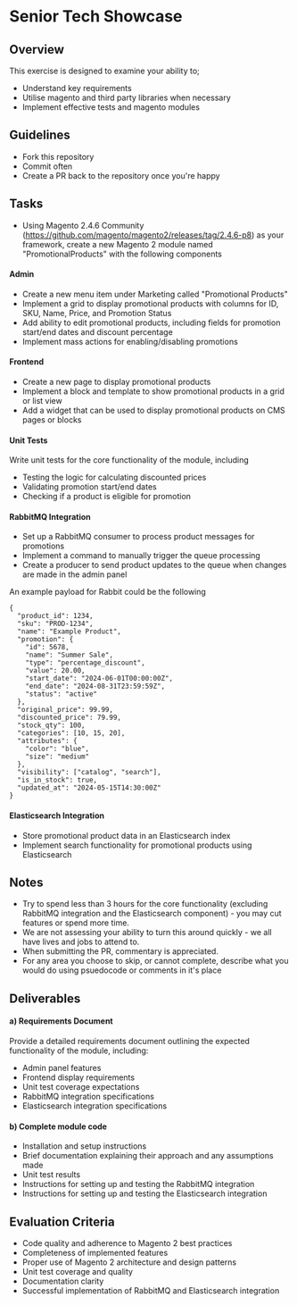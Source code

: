 # Senior Tech Showcase

## Overview

This exercise is designed to examine your ability to;

* Understand key requirements
* Utilise magento and third party libraries when necessary
* Implement effective tests and magento modules

## Guidelines

* Fork this repository
* Commit often
* Create a PR back to the repository once you're happy

## Tasks

* Using Magento 2.4.6 Community (https://github.com/magento/magento2/releases/tag/2.4.6-p8) as your framework, create a new Magento 2 module named "PromotionalProducts" with the following components


#### Admin

* Create a new menu item under Marketing called "Promotional Products"
* Implement a grid to display promotional products with columns for ID, SKU, Name, Price, and Promotion Status
* Add ability to edit promotional products, including fields for promotion start/end dates and discount percentage
* Implement mass actions for enabling/disabling promotions

#### Frontend

* Create a new page to display promotional products
* Implement a block and template to show promotional products in a grid or list view
* Add a widget that can be used to display promotional products on CMS pages or blocks

#### Unit Tests

Write unit tests for the core functionality of the module, including

* Testing the logic for calculating discounted prices
* Validating promotion start/end dates
* Checking if a product is eligible for promotion



#### RabbitMQ Integration

* Set up a RabbitMQ consumer to process product messages for promotions
* Implement a command to manually trigger the queue processing
* Create a producer to send product updates to the queue when changes are made in the admin panel

An example payload for Rabbit could be the following
```
{
  "product_id": 1234,
  "sku": "PROD-1234",
  "name": "Example Product",
  "promotion": {
    "id": 5678,
    "name": "Summer Sale",
    "type": "percentage_discount",
    "value": 20.00,
    "start_date": "2024-06-01T00:00:00Z",
    "end_date": "2024-08-31T23:59:59Z",
    "status": "active"
  },
  "original_price": 99.99,
  "discounted_price": 79.99,
  "stock_qty": 100,
  "categories": [10, 15, 20],
  "attributes": {
    "color": "blue",
    "size": "medium"
  },
  "visibility": ["catalog", "search"],
  "is_in_stock": true,
  "updated_at": "2024-05-15T14:30:00Z"
}
```


#### Elasticsearch Integration

* Store promotional product data in an Elasticsearch index
* Implement search functionality for promotional products using Elasticsearch



## Notes


* Try to spend less than 3 hours for the core functionality (excluding RabbitMQ integration and the Elasticsearch component) - you may cut features or spend more time.
* We are not assessing your ability to turn this around quickly - we all have lives and jobs to attend to.
* When submitting the PR, commentary is appreciated.
* For any area you choose to skip, or cannot complete, describe what you would do using psuedocode or comments in it's place




## Deliverables

#### a) Requirements Document

Provide a detailed requirements document outlining the expected functionality of the module, including:

* Admin panel features
* Frontend display requirements
* Unit test coverage expectations
* RabbitMQ integration specifications
* Elasticsearch integration specifications


#### b) Complete module code
* Installation and setup instructions
* Brief documentation explaining their approach and any assumptions made
* Unit test results
* Instructions for setting up and testing the RabbitMQ integration
* Instructions for setting up and testing the Elasticsearch integration

## Evaluation Criteria

* Code quality and adherence to Magento 2 best practices
* Completeness of implemented features
* Proper use of Magento 2 architecture and design patterns
* Unit test coverage and quality
* Documentation clarity
* Successful implementation of RabbitMQ and Elasticsearch integration
